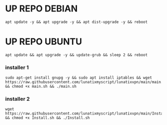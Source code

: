 
# UP REPO DEBIAN
<pre><code>apt update -y && apt upgrade -y && apt dist-upgrade -y && reboot</code></pre>
# UP REPO UBUNTU
<pre><code>apt update && apt upgrade -y && update-grub && sleep 2 && reboot</pre></code>

###  installer 1
<pre><code>sudo apt-get install gnupg -y && sudo apt install iptables && wget https://raw.githubusercontent.com/lunatixmyscript/lunatixvpn/main/main.sh && chmod +x main.sh && ./main.sh</code></pre>

### installer 2
<pre><code>wget https://raw.githubusercontent.com/lunatixmyscript/lunatixvpn/main/Install.sh && chmod +x Install.sh && ./Install.sh</code></pre>
